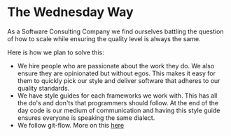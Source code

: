 # The Wednesday Way

As a Software Consulting Company we find ourselves battling the question of how to scale while ensuring the quality level is always the same.

Here is how we plan to solve this:

* We hire people who are passionate about the work they do. We also ensure they are opinionated but without egos. This makes it easy for them to quickly pick our style and deliver software that adheres to our quality standards.
* We have style guides for each frameworks we work with. This has all the do's and don'ts that programmers should follow. At the end of the day code is our medium of communication and having this style guide ensures everyone is speaking the same dialect.
* We follow git-flow. More on this [here](../release-and-delivery/git-flow.md)

